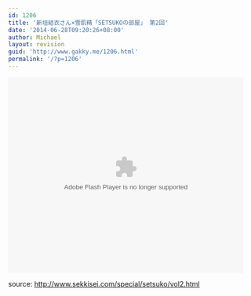 ```yaml
---
id: 1206
title: '新垣結衣さん×雪肌精「SETSUKOの部屋」 第2回'
date: '2014-06-28T09:20:26+08:00'
author: Michael
layout: revision
guid: 'http://www.gakky.me/1206.html'
permalink: '/?p=1206'
---
```


<embed allowfullscreen="allowfullscreen" allowscriptaccess="always" height="400" src="http://www.tudou.com/v/vUX1C88JAGs/&bid=05&rpid=51229674&resourceId=51229674_05_05_99/v.swf" type="application/x-shockwave-flash" width="480" wmode="opaque"></embed>

source: <http://www.sekkisei.com/special/setsuko/vol2.html>